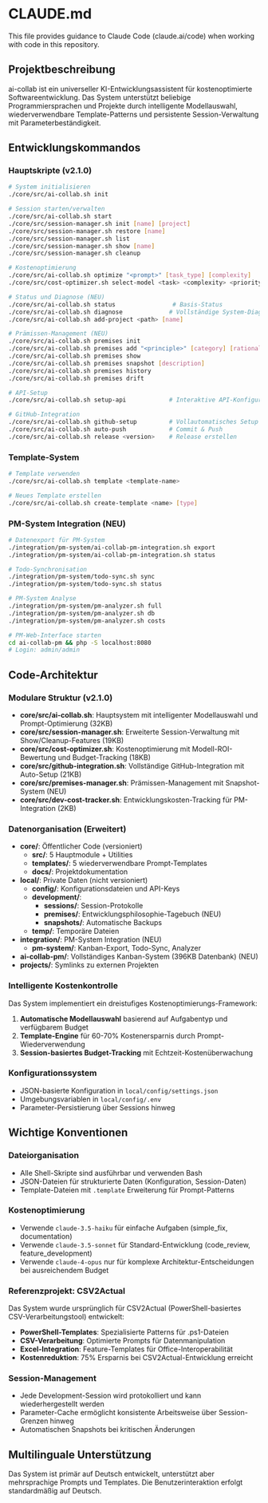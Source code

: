 # CLAUDE.md

This file provides guidance to Claude Code (claude.ai/code) when working with code in this repository.

## Projektbeschreibung

ai-collab ist ein universeller KI-Entwicklungsassistent für kostenoptimierte Softwareentwicklung. Das System unterstützt beliebige Programmiersprachen und Projekte durch intelligente Modellauswahl, wiederverwendbare Template-Patterns und persistente Session-Verwaltung mit Parameterbeständigkeit.

## Entwicklungskommandos

### Hauptskripte (v2.1.0)
```bash
# System initialisieren
./core/src/ai-collab.sh init

# Session starten/verwalten
./core/src/ai-collab.sh start
./core/src/session-manager.sh init [name] [project]
./core/src/session-manager.sh restore [name]
./core/src/session-manager.sh list
./core/src/session-manager.sh show [name]
./core/src/session-manager.sh cleanup

# Kostenoptimierung
./core/src/ai-collab.sh optimize "<prompt>" [task_type] [complexity]
./core/src/cost-optimizer.sh select-model <task> <complexity> <priority> <budget>

# Status und Diagnose (NEU)
./core/src/ai-collab.sh status                # Basis-Status
./core/src/ai-collab.sh diagnose             # Vollständige System-Diagnose
./core/src/ai-collab.sh add-project <path> [name]

# Prämissen-Management (NEU)
./core/src/ai-collab.sh premises init
./core/src/ai-collab.sh premises add "<principle>" [category] [rationale]
./core/src/ai-collab.sh premises show
./core/src/ai-collab.sh premises snapshot [description]
./core/src/ai-collab.sh premises history
./core/src/ai-collab.sh premises drift

# API-Setup
./core/src/ai-collab.sh setup-api            # Interaktive API-Konfiguration

# GitHub-Integration
./core/src/ai-collab.sh github-setup         # Vollautomatisches Setup
./core/src/ai-collab.sh auto-push            # Commit & Push
./core/src/ai-collab.sh release <version>    # Release erstellen
```

### Template-System
```bash
# Template verwenden
./core/src/ai-collab.sh template <template-name>

# Neues Template erstellen
./core/src/ai-collab.sh create-template <name> [type]
```

### PM-System Integration (NEU)
```bash
# Datenexport für PM-System
./integration/pm-system/ai-collab-pm-integration.sh export
./integration/pm-system/ai-collab-pm-integration.sh status

# Todo-Synchronisation
./integration/pm-system/todo-sync.sh sync
./integration/pm-system/todo-sync.sh status

# PM-System Analyse
./integration/pm-system/pm-analyzer.sh full
./integration/pm-system/pm-analyzer.sh db
./integration/pm-system/pm-analyzer.sh costs

# PM-Web-Interface starten
cd ai-collab-pm && php -S localhost:8080
# Login: admin/admin
```

## Code-Architektur

### Modulare Struktur (v2.1.0)
- **core/src/ai-collab.sh**: Hauptsystem mit intelligenter Modellauswahl und Prompt-Optimierung (32KB)
- **core/src/session-manager.sh**: Erweiterte Session-Verwaltung mit Show/Cleanup-Features (19KB)
- **core/src/cost-optimizer.sh**: Kostenoptimierung mit Modell-ROI-Bewertung und Budget-Tracking (18KB)
- **core/src/github-integration.sh**: Vollständige GitHub-Integration mit Auto-Setup (21KB)
- **core/src/premises-manager.sh**: Prämissen-Management mit Snapshot-System (NEU)
- **core/src/dev-cost-tracker.sh**: Entwicklungskosten-Tracking für PM-Integration (2KB)

### Datenorganisation (Erweitert)
- **core/**: Öffentlicher Code (versioniert)
  - **src/**: 5 Hauptmodule + Utilities
  - **templates/**: 5 wiederverwendbare Prompt-Templates
  - **docs/**: Projektdokumentation
- **local/**: Private Daten (nicht versioniert)
  - **config/**: Konfigurationsdateien und API-Keys
  - **development/**: 
    - **sessions/**: Session-Protokolle
    - **premises/**: Entwicklungsphilosophie-Tagebuch (NEU)
    - **snapshots/**: Automatische Backups
  - **temp/**: Temporäre Dateien
- **integration/**: PM-System Integration (NEU)
  - **pm-system/**: Kanban-Export, Todo-Sync, Analyzer
- **ai-collab-pm/**: Vollständiges Kanban-System (396KB Datenbank) (NEU)
- **projects/**: Symlinks zu externen Projekten

### Intelligente Kostenkontrolle
Das System implementiert ein dreistufiges Kostenoptimierungs-Framework:
1. **Automatische Modellauswahl** basierend auf Aufgabentyp und verfügbarem Budget
2. **Template-Engine** für 60-70% Kostenersparnis durch Prompt-Wiederverwendung
3. **Session-basiertes Budget-Tracking** mit Echtzeit-Kostenüberwachung

### Konfigurationssystem
- JSON-basierte Konfiguration in `local/config/settings.json`
- Umgebungsvariablen in `local/config/.env`
- Parameter-Persistierung über Sessions hinweg

## Wichtige Konventionen

### Dateiorganisation
- Alle Shell-Skripte sind ausführbar und verwenden Bash
- JSON-Dateien für strukturierte Daten (Konfiguration, Session-Daten)
- Template-Dateien mit `.template` Erweiterung für Prompt-Patterns

### Kostenoptimierung
- Verwende `claude-3.5-haiku` für einfache Aufgaben (simple_fix, documentation)
- Verwende `claude-3.5-sonnet` für Standard-Entwicklung (code_review, feature_development)
- Verwende `claude-4-opus` nur für komplexe Architektur-Entscheidungen bei ausreichendem Budget

### Referenzprojekt: CSV2Actual
Das System wurde ursprünglich für CSV2Actual (PowerShell-basiertes CSV-Verarbeitungstool) entwickelt:
- **PowerShell-Templates**: Spezialisierte Patterns für .ps1-Dateien
- **CSV-Verarbeitung**: Optimierte Prompts für Datenmanipulation
- **Excel-Integration**: Feature-Templates für Office-Interoperabilität
- **Kostenreduktion**: 75% Ersparnis bei CSV2Actual-Entwicklung erreicht

### Session-Management
- Jede Development-Session wird protokolliert und kann wiederhergestellt werden
- Parameter-Cache ermöglicht konsistente Arbeitsweise über Session-Grenzen hinweg
- Automatischen Snapshots bei kritischen Änderungen

## Multilinguale Unterstützung
Das System ist primär auf Deutsch entwickelt, unterstützt aber mehrsprachige Prompts und Templates. Die Benutzerinteraktion erfolgt standardmäßig auf Deutsch.